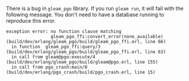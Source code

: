 There is a bug in `gleam_pgo` library. If you run `gleam run`, it will fail with the following
message. You don't need to have a database running to reproduce this error.

```
exception error: no function clause matching
                 gleam_pgo_ffi:convert_error(none_available) (build/dev/erlang/gleam_pgo/build/gleam_pgo_ffi.erl, line 66)
  in function  gleam_pgo_ffi:query/3 (build/dev/erlang/gleam_pgo/build/gleam_pgo_ffi.erl, line 63)
  in call from gleam@pgo:execute/4 (build/dev/erlang/gleam_pgo/build/gleam@pgo.erl, line 155)
  in call from pgo_crash:main/0 (build/dev/erlang/pgo_crash/build/pgo_crash.erl, line 15)
```
